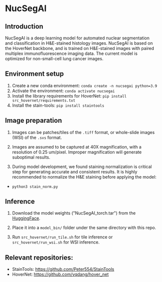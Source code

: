 # NucSegAI

## Introduction

NucSegAI is a deep learning model for automated nuclear segmentation and classification in H&E-stained histology images. NucSegAI is based on the HoverNet backbone, and is trained on H&E-stained images with paired multiplex immunofluorescence imaging data. The current model is optimized for non-small-cell lung cancer images. 

## Environment setup

1. Create a new conda environment: `conda create -n nucsegai python=3.9`
2. Activate the environment: `conda activate nucsegai`
3. Install the library requirements for HoverNet: `pip install src_hovernet/requirements.txt`
4. Install the stain-tools: `pip install staintools`

## Image preparation

1. Images can be patches/tiles of the `.tiff` format, or whole-slide images (WSI) of the `.svs` format. 

2. Images are assumed to be captured at 40X magnification, with a resolution of 0.25 um/pixel. Improper magnification will generate suboptimal results. 

2. During model development, we found staining normalization is critical step for generating accurate and consistent results. It is highly recommended to normalize the H&E staining before applying the model:

- `python3 stain_norm.py`

## Inference

1. Download the model weights ("NucSegAI_torch.tar") from the [HuggingFace](https://huggingface.co/OGevaertLab/NucSegAI/). 

2. Place it into a `model_bin/` folder under the same directory with this repo. 

3. Run `src_hovernet/run_tile.sh` for tile inference or `src_hovernet/run_wsi.sh` for WSI inference. 

## Relevant repositories: 

- StainTools: https://github.com/Peter554/StainTools 
- HoverNet: https://github.com/vqdang/hover_net



































